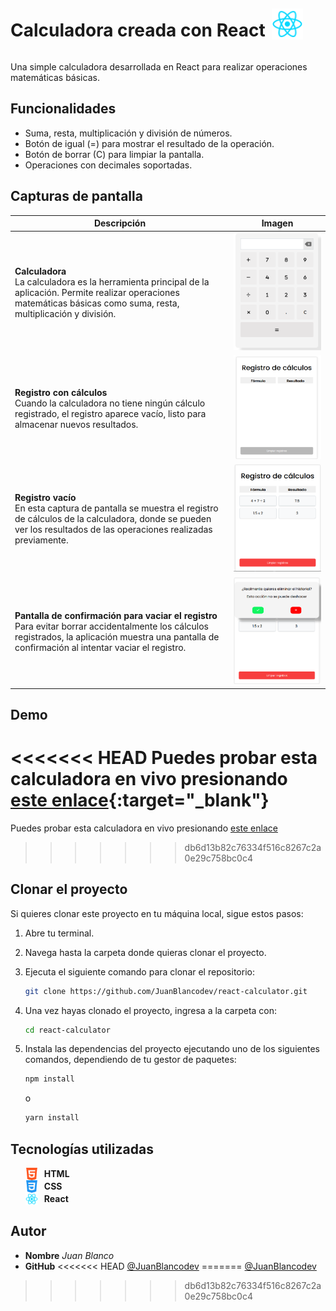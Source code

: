 <div style="display: flex; align-items: center; gap: 10px;">
  <h1>Calculadora creada con React</h1>
  <img src="screenshots/react.png" alt='ReactJS' widht="50" height="50">
</div>

Una simple calculadora desarrollada en React para realizar operaciones matemáticas básicas.

## Funcionalidades

- Suma, resta, multiplicación y división de números.
- Botón de igual (=) para mostrar el resultado de la operación.
- Botón de borrar (C) para limpiar la pantalla.
- Operaciones con decimales soportadas.

## Capturas de pantalla

| Descripción | Imagen |
|-------------|--------|
| **Calculadora** <br> La calculadora es la herramienta principal de la aplicación. Permite realizar operaciones matemáticas básicas como suma, resta, multiplicación y división. | ![Calculadora](screenshots/calculator.png) |
| **Registro con cálculos** <br> Cuando la calculadora no tiene ningún cálculo registrado, el registro aparece vacío, listo para almacenar nuevos resultados. | ![Registro con cálculos](screenshots/log.png) |
| **Registro vacío** <br> En esta captura de pantalla se muestra el registro de cálculos de la calculadora, donde se pueden ver los resultados de las operaciones realizadas previamente. | ![Registro vacío](screenshots/log1.png) |
| **Pantalla de confirmación para vaciar el registro** <br> Para evitar borrar accidentalmente los cálculos registrados, la aplicación muestra una pantalla de confirmación al intentar vaciar el registro. | ![Pantalla de confirmación para vaciar el registro](screenshots/clean_log.png) |

## Demo

<<<<<<< HEAD
Puedes probar esta calculadora en vivo presionando [este enlace](https://juanblancodev.github.io/react-calculator/){:target="_blank"}
=======
Puedes probar esta calculadora en vivo presionando [este enlace](https://juanblancodev.github.io/react-calculator/)
>>>>>>> db6d13b82c76334f516c8267c2a0e29c758bc0c4

## Clonar el proyecto

Si quieres clonar este proyecto en tu máquina local, sigue estos pasos:

1. Abre tu terminal.
2. Navega hasta la carpeta donde quieras clonar el proyecto.
3. Ejecuta el siguiente comando para clonar el repositorio:

   ```bash
   git clone https://github.com/JuanBlancodev/react-calculator.git
   ```
4. Una vez hayas clonado el proyecto, ingresa a la carpeta con:

   ```bash
   cd react-calculator
   ```
5. Instala las dependencias del proyecto ejecutando uno de los siguientes comandos, dependiendo de tu gestor de paquetes:

   ```bash
   npm install
   ```
   o
   ```bash
   yarn install
   ```
   
## Tecnologías utilizadas

<ul>
  <li style="display: flex; align-items: center; gap: 10px;">
    <img src="screenshots/html-5.png" alt="HTML" width="20" height="20"> <b>HTML</b>
  </li>
  <li style="display: flex; align-items: center; gap: 10px;">
    <img src="screenshots/css-3.png" alt="CSS" width="20" height="20"> <b>CSS</b>
  </li>
  <li style="display: flex; align-items: center; gap: 10px;">
    <img src="screenshots/react.png" alt='ReactJS' widht="20" height="20"> <b>React</b>
  </li>
</ul>

## Autor

- **Nombre**
  _Juan Blanco_
- **GitHub**
<<<<<<< HEAD
  [@JuanBlancodev](https://github.com/JuanBlancodev?tab=repositories)
=======
  [@JuanBlancodev](https://github.com/JuanBlancodev)
>>>>>>> db6d13b82c76334f516c8267c2a0e29c758bc0c4
